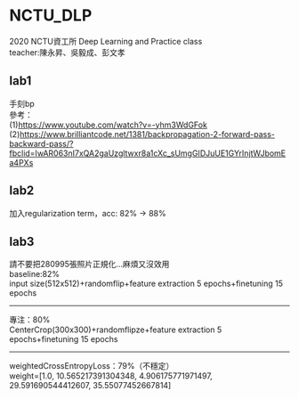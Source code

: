 # NCTU_DLP
2020 NCTU資工所 Deep Learning and Practice class  
teacher:陳永昇、吳毅成、彭文孝  
## lab1
手刻bp  
參考：  
(1)https://www.youtube.com/watch?v=-yhm3WdGFok  
(2)https://www.brilliantcode.net/1381/backpropagation-2-forward-pass-backward-pass/?fbclid=IwAR063nI7xQA2gaUzgltwxr8a1cXc_sUmgGIDJuUE1GYrInjtWJbomEa4PXs  
## lab2
加入regularization term，acc: 82% -> 88%  
## lab3
請不要把280995張照片正規化...麻煩又沒效用  
baseline:82%  
input size(512x512)+randomflip+feature extraction 5 epochs+finetuning 15 epochs  
- - -  
專注：80%  
CenterCrop(300x300)+randomflipze+feature extraction 5 epochs+finetuning 15 epochs   
- - -  
weightedCrossEntropyLoss：79%（不穩定）  
weight=[1.0, 10.565217391304348, 4.906175771971497, 29.591690544412607, 35.55077452667814]  

